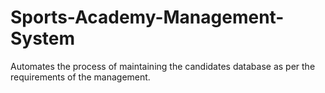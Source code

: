 # Sports-Academy-Management-System
Automates the process of maintaining the candidates database as per the requirements of the management.
